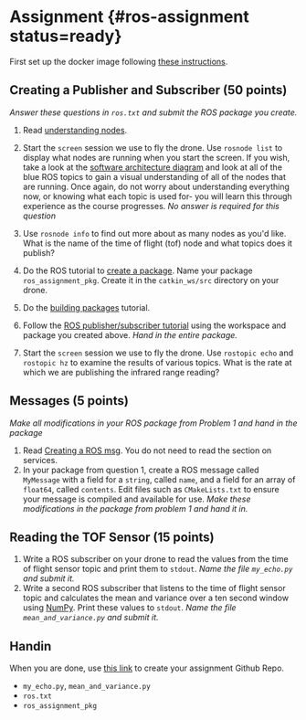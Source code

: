 # Assignment {#ros-assignment status=ready}

First set up the docker image following [these instructions](docker.html).

## Creating a Publisher and Subscriber (50 points)



*Answer these questions in `ros.txt`  and submit the ROS package you create.*

1. Read [understanding nodes](http://wiki.ros.org/ROS/Tutorials/UnderstandingNodes).
2. Start the `screen` session we use to fly the drone. Use `rosnode list` to display what nodes are running when you start the screen. If you wish, take a look at the [software architecture diagram](https://docs-brown.duckietown.org/opmanual_sky/out/software_architecture_assignment.html#sec:software-architecture-assignment) and look at all of the blue ROS topics to gain a visual understanding of all of the nodes that are running. Once again, do not worry about understanding everything now, or knowing what each topic is used for- you will learn this through experience as the course progresses. *No answer is required for this question*
3. Use `rosnode info` to find out more about as many nodes as you'd like. What is the name of the time of flight (tof) node and what topics does it publish?
4. Do the ROS tutorial to [create a package](http://wiki.ros.org/ROS/Tutorials/CreatingPackage). Name your package `ros_assignment_pkg`.  Create it in the `catkin_ws/src` directory on your drone. 
5. Do the [building packages](http://wiki.ros.org/ROS/Tutorials/BuildingPackages) tutorial.

6. Follow the [ROS publisher/subscriber tutorial](http://wiki.ros.org/ROS/Tutorials/WritingPublisherSubscriber%28python%29) using the workspace and package you created above. *Hand in the entire package.*
7. Start the `screen` session we use to fly the drone. Use `rostopic echo` and `rostopic hz` to examine the results of various topics. What is the rate at which we are publishing the infrared range reading?

## Messages (5 points)

*Make all modifications in your ROS package from Problem 1 and hand in the package*

1. Read [Creating a ROS msg](https://wiki.ros.org/ROS/Tutorials/CreatingMsgAndSrv). You do not need to read the section on services.
2. In your package from question 1, create a ROS message called `MyMessage`
   with a field for a `string`, called `name`, and a field for an array of
   `float64`, called `contents`. Edit files such as `CMakeLists.txt` to ensure
   your message is compiled and available for use. *Make these modifications in the package from problem 1 and hand it in.*

## Reading the TOF Sensor (15 points)

1. Write a ROS subscriber on your drone to read the values from the time of flight
   sensor topic and print them to `stdout`. *Name the file `my_echo.py` and
   submit it.*
2. Write a second ROS subscriber that listens to the time of flight sensor topic and
   calculates the mean and variance over a ten second window using
   [NumPy](https://jakevdp.github.io/PythonDataScienceHandbook/02.02-the-basics-of-numpy-arrays.html). Print these values to `stdout`. *Name the file `mean_and_variance.py` and submit it.*

## Handin

When you are done, use [this link](https://classroom.github.com/a/aOpoHGtd) to create your assignment Github Repo.

- `my_echo.py`, `mean_and_variance.py`
- `ros.txt`
- `ros_assignment_pkg`
